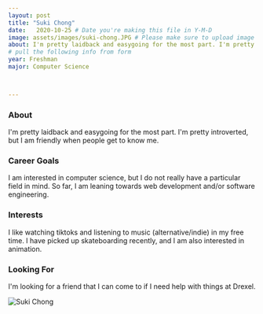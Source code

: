 ```yaml
---
layout: post
title: "Suki Chong"
date:   2020-10-25 # Date you're making this file in Y-M-D
image: assets/images/suki-chong.JPG # Please make sure to upload image in /assets/images/fname-lastname.ext format 
about: I'm pretty laidback and easygoing for the most part. I'm pretty introverted, but I am friendly when people get to know me.  # "Briefly describe yourself"
# pull the following info from form
year: Freshman 
major: Computer Science



---
```


### About

I'm pretty laidback and easygoing for the most part. I'm pretty introverted, but I am friendly when people get to know me. 

### Career Goals

I am interested in computer science, but I do not really have a particular field in mind. So far, I am leaning towards web development and/or software engineering.

### Interests

I like watching tiktoks and listening to music (alternative/indie) in my free time. I have picked up skateboarding recently, and I am also interested in animation. 

### Looking For

I'm looking for a friend that I can come to if I need help with things at Drexel.


<div class="text-center my-5">
    <img src="{{ "assets/images/suki-chong.JPG" | absolute_url }}" alt="Suki Chong" class="rounded post-img" />
</div>
